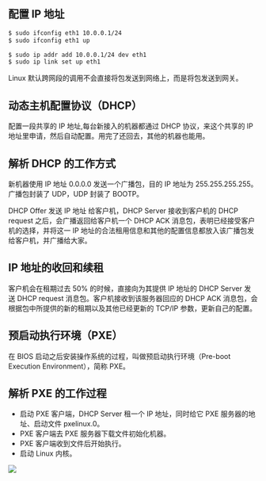 ## 配置 IP 地址
```bash
$ sudo ifconfig eth1 10.0.0.1/24
$ sudo ifconfig eth1 up
```

```bash
$ sudo ip addr add 10.0.0.1/24 dev eth1
$ sudo ip link set up eth1
```

Linux 默认跨网段的调用不会直接将包发送到网络上，而是将包发送到网关。

## 动态主机配置协议（DHCP）
配置一段共享的 IP 地址,每台新接入的机器都通过 DHCP 协议，来这个共享的 IP 地址里申请，然后自动配置。用完了还回去，其他的机器也能用。

## 解析 DHCP 的工作方式
新机器使用 IP 地址 0.0.0.0 发送一个广播包，目的 IP 地址为 255.255.255.255。广播包封装了 UDP，UDP 封装了 BOOTP。



DHCP Offer 发送 IP 地址 给客户机，DHCP Server 接收到客户机的 DHCP request 之后，会广播返回给客户机一个 DHCP ACK 消息包，表明已经接受客户机的选择，并将这一 IP 地址的合法租用信息和其他的配置信息都放入该广播包发给客户机，并广播给大家。

## IP 地址的收回和续租
客户机会在租期过去 50% 的时候，直接向为其提供 IP 地址的 DHCP Server 发送 DHCP request 消息包。客户机接收到该服务器回应的 DHCP ACK 消息包，会根据包中所提供的新的租期以及其他已经更新的 TCP/IP 参数，更新自己的配置。

## 预启动执行环境（PXE）
在 BIOS 启动之后安装操作系统的过程，叫做预启动执行环境（Pre-boot Execution Environment），简称 PXE。

## 解析 PXE 的工作过程
+ 启动 PXE 客户端，DHCP Server 租一个 IP 地址，同时给它 PXE 服务器的地址、启动文件 pxelinux.0。
+ PXE 客户端去 PXE 服务器下载文件初始化机器。
+ PXE 客户端收到文件后开始执行。
+ 启动 Linux 内核。

![](/images/1650029818377-524f73b2-2ad5-407a-9e9d-4675df572d36.png)

